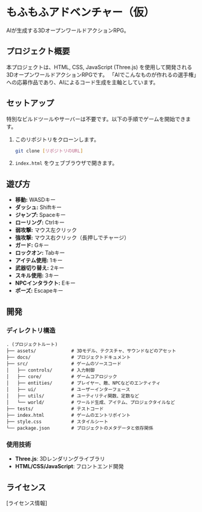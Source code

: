 # もふもふアドベンチャー（仮）

AIが生成する3DオープンワールドアクションRPG。

## プロジェクト概要

本プロジェクトは、HTML, CSS, JavaScript (Three.js) を使用して開発される3DオープンワールドアクションRPGです。
「AIでこんなものが作れるの選手権」への応募作品であり、AIによるコード生成を主軸としています。

## セットアップ

特別なビルドツールやサーバーは不要です。以下の手順でゲームを開始できます。

1.  このリポジトリをクローンします。
    ```bash
    git clone [リポジトリのURL]
    ```
2.  `index.html` をウェブブラウザで開きます。

## 遊び方

-   **移動:** WASDキー
-   **ダッシュ:** Shiftキー
-   **ジャンプ:** Spaceキー
-   **ローリング:** Ctrlキー
-   **弱攻撃:** マウス左クリック
-   **強攻撃:** マウス右クリック（長押しでチャージ）
-   **ガード:** Gキー
-   **ロックオン:** Tabキー
-   **アイテム使用:** 1キー
-   **武器切り替え:** 2キー
-   **スキル使用:** 3キー
-   **NPCインタラクト:** Eキー
-   **ポーズ:** Escapeキー

## 開発

### ディレクトリ構造

```
. (プロジェクトルート)
├── assets/             # 3Dモデル、テクスチャ、サウンドなどのアセット
├── docs/               # プロジェクトドキュメント
├── src/                # ゲームのソースコード
│   ├── controls/       # 入力制御
│   ├── core/           # ゲームコアロジック
│   ├── entities/       # プレイヤー、敵、NPCなどのエンティティ
│   ├── ui/             # ユーザーインターフェース
│   ├── utils/          # ユーティリティ関数、定数など
│   └── world/          # ワールド生成、アイテム、プロジェクタイルなど
├── tests/              # テストコード
├── index.html          # ゲームのエントリポイント
├── style.css           # スタイルシート
└── package.json        # プロジェクトのメタデータと依存関係
```

### 使用技術

-   **Three.js**: 3Dレンダリングライブラリ
-   **HTML/CSS/JavaScript**: フロントエンド開発

## ライセンス

[ライセンス情報]